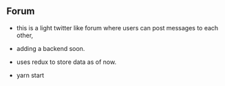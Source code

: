 ## Forum 

- this is a light twitter like forum where users can post messages to each
other, 

- adding a backend soon.

- uses redux to store data as of now.

- yarn start